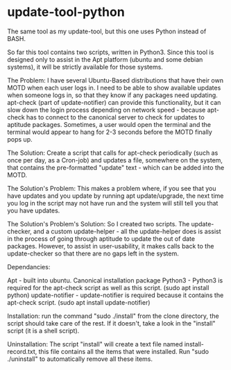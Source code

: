 # update-tool-python
The same tool as my update-tool, but this one uses Python instead of BASH.

So far this tool contains two scripts, written in Python3. Since this tool is designed only to assist in the Apt platform (ubuntu and some debian systems), it will be strictly available for those systems.

The Problem: I have several Ubuntu-Based distributions that have their own MOTD when each user logs in. I need to be able to show available updates when someone logs in, so that they know if any packages need updating. apt-check (part of update-notifier) can provide this functionality, but it can slow down the login process depending on network speed - because apt-check has to connect to the canonical server to check for updates to aptitude packages. Sometimes, a user would open the terminal and the terminal would appear to hang for 2-3 seconds before the MOTD finally pops up.

The Solution: Create a script that calls for apt-check periodically (such as once per day, as a Cron-job) and updates a file, somewhere on the system, that contains the pre-formatted "update" text - which can be added into the MOTD.

The Solution's Problem: This makes a problem where, if you see that you have updates and you update by running apt update/upgrade, the next time you log in the script may not have run and the system will still tell you that you have updates.

The Solution's Problem's Solution: So I created two scripts. The update-checker, and a custom update-helper - all the update-helper does is assist in the process of going through aptitude to update the out of date packages. However, to assist in user-usability, it makes calls back to the update-checker so that there are no gaps left in the system.

Dependancies:

Apt - built into ubuntu. Canonical installation package
Python3 - Python3 is required for the apt-check script as well as this script. (sudo apt install python)
update-notifier - update-notifier is required because it contains the apt-check script. (sudo apt install update-notifier)

Installation:
run the command "sudo ./install" from the clone directory, the script should take care of the rest. If it doesn't, take a look in the "install" script (it is a shell script).

Uninstallation:
The script "install" will create a text file named install-record.txt, this file contains all the items that were installed. Run "sudo ./uninstall" to automatically remove all these items.
